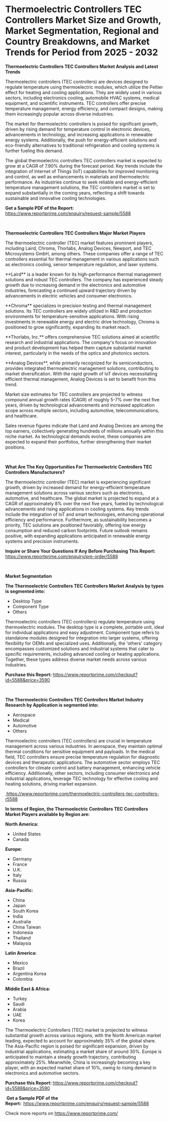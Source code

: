 <p><h1>Thermoelectric Controllers TEC Controllers Market Size and Growth, Market Segmentation, Regional and Country Breakdowns, and Market Trends for Period from 2025 -  2032</h1></p><p><strong>Thermoelectric Controllers TEC Controllers Market Analysis and Latest Trends</strong></p>
<p><p>Thermoelectric controllers (TEC controllers) are devices designed to regulate temperature using thermoelectric modules, which utilize the Peltier effect for heating and cooling applications. They are widely used in various sectors, including electronics cooling, automobile HVAC systems, medical equipment, and scientific instruments. TEC controllers offer precise temperature management, energy efficiency, and compact designs, making them increasingly popular across diverse industries.</p><p>The market for thermoelectric controllers is poised for significant growth, driven by rising demand for temperature control in electronic devices, advancements in technology, and increasing applications in renewable energy systems. Additionally, the push for energy-efficient solutions and eco-friendly alternatives to traditional refrigeration and cooling systems is further fueling this demand.</p><p>The global thermoelectric controllers TEC controllers market is expected to grow at a CAGR of 7.90% during the forecast period. Key trends include the integration of Internet of Things (IoT) capabilities for improved monitoring and control, as well as enhancements in materials and thermoelectric performance. As industries continue to seek reliable and energy-efficient temperature management solutions, the TEC controllers market is set to expand substantially in the coming years, reflecting a shift towards sustainable and innovative cooling technologies.</p></p>
<p><strong>Get a Sample PDF of the Report:&nbsp;</strong> <a href="https://www.reportprime.com/enquiry/request-sample/5588?utm_campaign=2189&utm_medium=2&utm_source=Github&utm_content=ia&utm_term=19032025&utm_id=thermoelectric-controllers-tec-controllers">https://www.reportprime.com/enquiry/request-sample/5588</a></p>
<p>&nbsp;</p>
<p><strong>Thermoelectric Controllers TEC Controllers Major Market Players</strong></p>
<p><p>The thermoelectric controller (TEC) market features prominent players, including Laird, Chroma, Thorlabs, Analog Devices, Newport, and TEC Microsystems GmbH, among others. These companies offer a range of TEC controllers essential for thermal management in various applications such as electronics cooling, sensor temperature regulation, and laser systems.</p><p>**Laird** is a leader known for its high-performance thermal management solutions and robust TEC controllers. The company has experienced steady growth due to increasing demand in the electronics and automotive industries, forecasting a continued upward trajectory driven by advancements in electric vehicles and consumer electronics.</p><p>**Chroma** specializes in precision testing and thermal management solutions. Its TEC controllers are widely utilized in R&D and production environments for temperature-sensitive applications. With rising investments in renewable energy and electric drive technology, Chroma is positioned to grow significantly, expanding its market reach.</p><p>**Thorlabs, Inc.** offers comprehensive TEC solutions aimed at scientific research and industrial applications. The company's focus on innovation and product development has helped them capture substantial market interest, particularly in the needs of the optics and photonics sectors.</p><p>**Analog Devices**, while primarily recognized for its semiconductors, provides integrated thermoelectric management solutions, contributing to market diversification. With the rapid growth of IoT devices necessitating efficient thermal management, Analog Devices is set to benefit from this trend.</p><p>Market size estimates for TEC controllers are projected to witness compound annual growth rates (CAGR) of roughly 5-7% over the next five years, driven by technological advancements and increased application scope across multiple sectors, including automotive, telecommunications, and healthcare.</p><p>Sales revenue figures indicate that Laird and Analog Devices are among the top earners, collectively generating hundreds of millions annually within this niche market. As technological demands evolve, these companies are expected to expand their portfolios, further strengthening their market positions.</p></p>
<p>&nbsp;</p>
<p><strong>What Are The Key Opportunities For Thermoelectric Controllers TEC Controllers Manufacturers?</strong></p>
<p><p>The thermoelectric controller (TEC) market is experiencing significant growth, driven by increased demand for energy-efficient temperature management solutions across various sectors such as electronics, automotive, and healthcare. The global market is projected to expand at a CAGR of approximately 8% over the next five years, fueled by technological advancements and rising applications in cooling systems. Key trends include the integration of IoT and smart technologies, enhancing operational efficiency and performance. Furthermore, as sustainability becomes a priority, TEC solutions are positioned favorably, offering low energy consumption and reduced carbon footprints. Future outlook remains positive, with expanding applications anticipated in renewable energy systems and precision instruments.</p></p>
<p><strong>Inquire or Share Your Questions If Any Before Purchasing This Report:</strong> <a href="https://www.reportprime.com/enquiry/pre-order/5588?utm_campaign=2189&utm_medium=2&utm_source=Github&utm_content=ia&utm_term=19032025&utm_id=thermoelectric-controllers-tec-controllers">https://www.reportprime.com/enquiry/pre-order/5588</a></p>
<p>&nbsp;</p>
<p><strong>Market Segmentation</strong></p>
<p><strong>The Thermoelectric Controllers TEC Controllers Market Analysis by types is segmented into:</strong></p>
<p><ul><li>Desktop Type</li><li>Component Type</li><li>Others</li></ul></p>
<p><p>Thermoelectric controllers (TEC controllers) regulate temperature using thermoelectric modules. The desktop type is a complete, portable unit, ideal for individual applications and easy adjustment. Component type refers to standalone modules designed for integration into larger systems, offering flexibility for OEMs and specialized uses. Additionally, the 'others' category encompasses customized solutions and industrial systems that cater to specific requirements, including advanced cooling or heating applications. Together, these types address diverse market needs across various industries.</p></p>
<p><strong>Purchase this Report:&nbsp;</strong><a href="https://www.reportprime.com/checkout?id=5588&price=3590&utm_campaign=2189&utm_medium=2&utm_source=Github&utm_content=ia&utm_term=19032025&utm_id=thermoelectric-controllers-tec-controllers">https://www.reportprime.com/checkout?id=5588&price=3590</a></p>
<p>&nbsp;</p>
<p><strong>The Thermoelectric Controllers TEC Controllers Market Industry Research by Application is segmented into:</strong></p>
<p><ul><li>Aerospace</li><li>Medical</li><li>Automotive</li><li>Others</li></ul></p>
<p><p>Thermoelectric controllers (TEC controllers) are crucial in temperature management across various industries. In aerospace, they maintain optimal thermal conditions for sensitive equipment and payloads. In the medical field, TEC controllers ensure precise temperature regulation for diagnostic devices and therapeutic applications. The automotive sector employs TEC controllers for climate control and battery management, enhancing vehicle efficiency. Additionally, other sectors, including consumer electronics and industrial applications, leverage TEC technology for effective cooling and heating solutions, driving market expansion.</p></p>
<p><a href="https://www.reportprime.com/thermoelectric-controllers-tec-controllers-r5588?utm_campaign=2189&utm_medium=2&utm_source=Github&utm_content=ia&utm_term=19032025&utm_id=thermoelectric-controllers-tec-controllers">&nbsp;https://www.reportprime.com/thermoelectric-controllers-tec-controllers-r5588</a></p>
<p><strong>In terms of Region, the Thermoelectric Controllers TEC Controllers Market Players available by Region are:</strong></p>
<p>
    <p> <strong> North America: </strong>
        <ul>
            <li>United States</li>
            <li>Canada</li>
        </ul>
        </p> 
    <p> <strong> Europe: </strong>
        <ul>
            <li>Germany</li>
            <li>France</li>
            <li>U.K.</li>
            <li>Italy</li>
            <li>Russia</li>
        </ul>
        </p> 
    <p> <strong> Asia-Pacific: </strong>
        <ul>
            <li>China</li>
            <li>Japan</li>
            <li>South Korea</li>
            <li>India</li>
            <li>Australia</li>
            <li>China Taiwan</li>
            <li>Indonesia</li>
            <li>Thailand</li>
            <li>Malaysia</li>
        </ul>
        </p> 
    <p> <strong> Latin America: </strong>
        <ul>
            <li>Mexico</li>
            <li>Brazil</li>
            <li>Argentina Korea</li>
            <li>Colombia</li>
        </ul>
        </p> 
    <p> <strong> Middle East & Africa: </strong>
        <ul>
            <li>Turkey</li>
            <li>Saudi</li>
            <li>Arabia</li>
            <li>UAE</li>
            <li>Korea</li>
        </ul>
    </p>
    </p>
<p><p>The Thermoelectric Controllers (TEC) market is projected to witness substantial growth across various regions, with the North American market leading, expected to account for approximately 35% of the global share. The Asia-Pacific region is poised for significant expansion, driven by industrial applications, estimating a market share of around 30%. Europe is anticipated to maintain a steady growth trajectory, contributing approximately 25%. Meanwhile, China is increasingly becoming a key player, with an expected market share of 10%, owing to rising demand in electronics and automotive sectors.</p></p>
<p><strong>Purchase this Report: </strong><a href="https://www.reportprime.com/checkout?id=5588&price=3590&utm_campaign=2189&utm_medium=2&utm_source=Github&utm_content=ia&utm_term=19032025&utm_id=thermoelectric-controllers-tec-controllers">https://www.reportprime.com/checkout?id=5588&price=3590</a></p>
<p>&nbsp;<strong>Get a Sample PDF of the Report:&nbsp;&nbsp;</strong><a href="https://www.reportprime.com/enquiry/request-sample/5588?utm_campaign=2189&utm_medium=2&utm_source=Github&utm_content=ia&utm_term=19032025&utm_id=thermoelectric-controllers-tec-controllers">https://www.reportprime.com/enquiry/request-sample/5588</a></p>
<p><strong></strong></p>
<p>Check more reports on <a href="https://www.reportprime.com/?utm_campaign=2189&utm_medium=2&utm_source=Github&utm_content=ia&utm_term=19032025&utm_id=thermoelectric-controllers-tec-controllers">https://www.reportprime.com/</a></p>